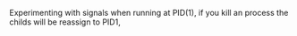 Experimenting with signals when running at PID(1), if you kill an process the childs will be reassign to PID1,
